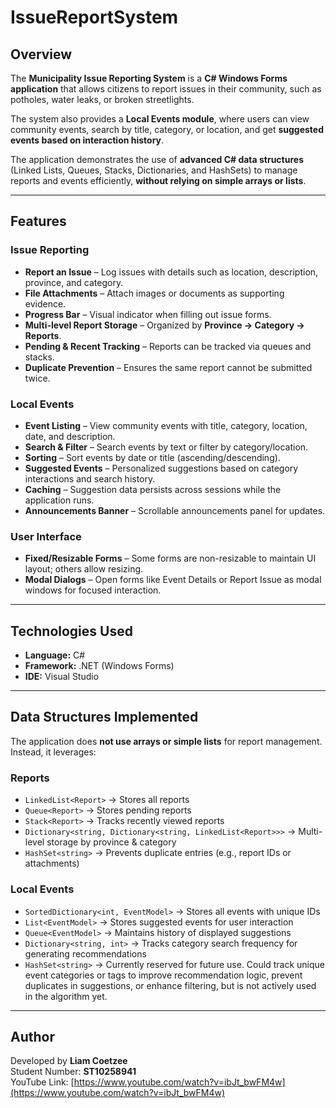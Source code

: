 # IssueReportSystem

## Overview
The **Municipality Issue Reporting System** is a **C# Windows Forms application** that allows citizens to report issues in their community, such as potholes, water leaks, or broken streetlights.

The system also provides a **Local Events module**, where users can view community events, search by title, category, or location, and get **suggested events based on interaction history**.

The application demonstrates the use of **advanced C# data structures** (Linked Lists, Queues, Stacks, Dictionaries, and HashSets) to manage reports and events efficiently, **without relying on simple arrays or lists**.

---

## Features

### Issue Reporting
- **Report an Issue** – Log issues with details such as location, description, province, and category.  
- **File Attachments** – Attach images or documents as supporting evidence.  
- **Progress Bar** – Visual indicator when filling out issue forms.  
- **Multi-level Report Storage** – Organized by **Province → Category → Reports**.  
- **Pending & Recent Tracking** – Reports can be tracked via queues and stacks.  
- **Duplicate Prevention** – Ensures the same report cannot be submitted twice.  

### Local Events
- **Event Listing** – View community events with title, category, location, date, and description.  
- **Search & Filter** – Search events by text or filter by category/location.  
- **Sorting** – Sort events by date or title (ascending/descending).  
- **Suggested Events** – Personalized suggestions based on category interactions and search history.  
- **Caching** – Suggestion data persists across sessions while the application runs.  
- **Announcements Banner** – Scrollable announcements panel for updates.  

### User Interface
- **Fixed/Resizable Forms** – Some forms are non-resizable to maintain UI layout; others allow resizing.  
- **Modal Dialogs** – Open forms like Event Details or Report Issue as modal windows for focused interaction.  

---

## Technologies Used
- **Language:** C#  
- **Framework:** .NET (Windows Forms)  
- **IDE:** Visual Studio  

---

## Data Structures Implemented

The application does **not use arrays or simple lists** for report management. Instead, it leverages:

### Reports
- `LinkedList<Report>` → Stores all reports  
- `Queue<Report>` → Stores pending reports  
- `Stack<Report>` → Tracks recently viewed reports  
- `Dictionary<string, Dictionary<string, LinkedList<Report>>>` → Multi-level storage by province & category  
- `HashSet<string>` → Prevents duplicate entries (e.g., report IDs or attachments)  

### Local Events
- `SortedDictionary<int, EventModel>` → Stores all events with unique IDs  
- `List<EventModel>` → Stores suggested events for user interaction  
- `Queue<EventModel>` → Maintains history of displayed suggestions  
- `Dictionary<string, int>` → Tracks category search frequency for generating recommendations
- `HashSet<string>` → Currently reserved for future use. Could track unique event categories or tags to improve recommendation logic, prevent duplicates in suggestions, or enhance filtering, but is not actively used in the algorithm yet. 

---

## Author
Developed by **Liam Coetzee**  
Student Number: **ST10258941**  
YouTube Link: [https://www.youtube.com/watch?v=ibJt_bwFM4w](https://www.youtube.com/watch?v=ibJt_bwFM4w)
